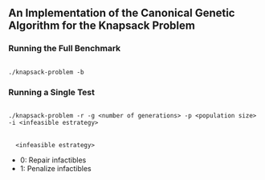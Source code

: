## An Implementation of the Canonical Genetic Algorithm for the Knapsack Problem


### Running the Full Benchmark
<code>
./knapsack-problem -b
</code>

### Running a Single Test
<code>
./knapsack-problem -r -g &lt;number of generations&gt; -p &lt;population size&gt; -i &lt;infeasible estrategy&gt;
</code>

<br/>

<code>
  &lt;infeasible estrategy&gt;
</code>

 * 	0: Repair infactibles
 * 	1: Penalize infactibles
